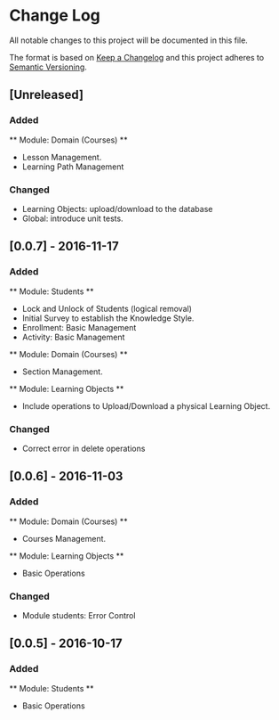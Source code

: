 # Change Log

All notable changes to this project will be documented in this file.

The format is based on [Keep a Changelog](http://keepachangelog.com/) 
and this project adheres to [Semantic Versioning](http://semver.org/).

## [Unreleased]
### Added

** Module: Domain (Courses) **
- Lesson Management.
- Learning Path Management




### Changed
- Learning Objects: upload/download to the database
- Global: introduce unit tests.

## [0.0.7] - 2016-11-17

### Added
** Module: Students **
- Lock and Unlock of Students (logical removal)
- Initial Survey to establish the Knowledge Style.
- Enrollment: Basic Management 
- Activity: Basic Management

** Module: Domain (Courses) **
- Section Management.

** Module: Learning Objects **
- Include operations to Upload/Download a physical Learning Object.


### Changed
- Correct error in delete operations


## [0.0.6] - 2016-11-03

### Added

** Module: Domain (Courses) **
- Courses Management.

** Module: Learning Objects ** 
- Basic Operations

### Changed
- Module students: Error Control 

## [0.0.5] - 2016-10-17
### Added
** Module: Students **
- Basic Operations

